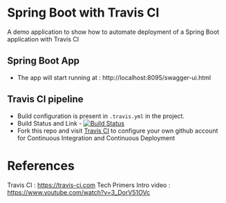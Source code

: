 
# Spring Boot with Travis CI

A demo application to show how to automate deployment of a Spring Boot application with Travis CI

## Spring Boot App

* The app will start running at : http://localhost:8095/swagger-ui.html

## Travis CI pipeline

* Build configuration is present in `.travis.yml` in the project.
* Build Status and Link - [![Build Status](https://travis-ci.com/Nj-kol/spring-boot-travis-ci-example.svg?branch=master)](https://travis-ci.com/Nj-kol/spring-boot-travis-ci-example)
* Fork this repo and visit [Travis CI](https://travis-ci.org) to configure your own github account for Continuous Integration and Continuous Deployment

References
==========
Travis CI : https://travis-ci.com
Tech Primers Intro video : https://www.youtube.com/watch?v=3_DorV51OVc